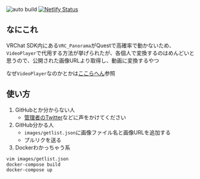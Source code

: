 ![auto build](https://github.com/zinntikumugai/VRC_QuestImageConveter/workflows/auto%20build/badge.svg?branch=master)
[![Netlify Status](https://api.netlify.com/api/v1/badges/feb7e53d-8573-4ad8-9cbc-f67f5e24b23f/deploy-status)](https://app.netlify.com/sites/vrc-questimageconveter/deploys)

## なにこれ
VRChat SDK内にある`VRC_Panorama`がQuestで高確率で動かないため、`VideoPlayer`で代用する方法が挙げられたが、各個人で変換するのはめんどいと思うので、公開された画像URLより取得し、動画に変換するやつ  

なぜ`VideoPlayer`なのかとかは[ここらへん](https://vrcworld.wiki.fc2.com/wiki/VRC_Panorama#quest-workaround)参照

## 使い方
1. GitHubとか分からない人
    - [管理者のTwitter](https://twitter.com/uesitananame55)などに声をかけてください
1. GitHub分かる人
    - `images/getlist.json`に画像ファイル名と画像URLを追加する
    - プルリクを送る
1. Dockerわかっちゃう系
```bash
vim images/getlist.json
docker-compose build
docker-compose up
```